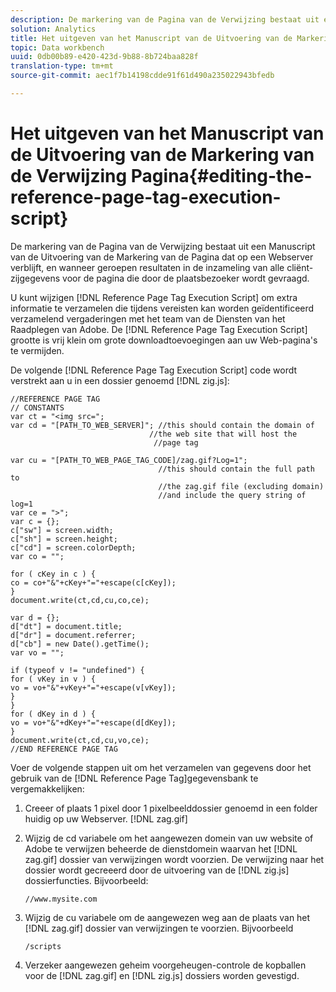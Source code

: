 ```yaml
---
description: De markering van de Pagina van de Verwijzing bestaat uit een Manuscript van de Uitvoering van de Markering van de Pagina dat op een Webserver verblijft, en wanneer geroepen resultaten in de inzameling van alle cliënt-zijgegevens voor de pagina die door de plaatsbezoeker wordt gevraagd.
solution: Analytics
title: Het uitgeven van het Manuscript van de Uitvoering van de Markering van de Verwijzing Pagina
topic: Data workbench
uuid: 0db00b89-e420-423d-9b88-8b724baa828f
translation-type: tm+mt
source-git-commit: aec1f7b14198cdde91f61d490a235022943bfedb

---
```



# Het uitgeven van het Manuscript van de Uitvoering van de Markering van de Verwijzing Pagina{#editing-the-reference-page-tag-execution-script}

De markering van de Pagina van de Verwijzing bestaat uit een Manuscript van de Uitvoering van de Markering van de Pagina dat op een Webserver verblijft, en wanneer geroepen resultaten in de inzameling van alle cliënt-zijgegevens voor de pagina die door de plaatsbezoeker wordt gevraagd.

U kunt wijzigen [!DNL Reference Page Tag Execution Script] om extra informatie te verzamelen die tijdens vereisten kan worden geïdentificeerd verzamelend vergaderingen met het team van de Diensten van het Raadplegen van Adobe. De [!DNL Reference Page Tag Execution Script] grootte is vrij klein om grote downloadtoevoegingen aan uw Web-pagina&#39;s te vermijden.

De volgende [!DNL Reference Page Tag Execution Script] code wordt verstrekt aan u in een dossier genoemd [!DNL zig.js]:

```
//REFERENCE PAGE TAG 
// CONSTANTS 
var ct = "<img src="; 
var cd = "[PATH_TO_WEB_SERVER]"; //this should contain the domain of 
                               //the web site that will host the 
                                //page tag 
 
var cu = "[PATH_TO_WEB_PAGE_TAG_CODE]/zag.gif?Log=1";  
                                 //this should contain the full path to 
                                 //the zag.gif file (excluding domain) 
                                 //and include the query string of log=1 
var ce = ">"; 
var c = {}; 
c["sw"] = screen.width; 
c["sh"] = screen.height; 
c["cd"] = screen.colorDepth; 
var co = ""; 
 
for ( cKey in c ) { 
co = co+"&"+cKey+"="+escape(c[cKey]); 
} 
document.write(ct,cd,cu,co,ce); 
 
var d = {}; 
d["dt"] = document.title; 
d["dr"] = document.referrer; 
d["cb"] = new Date().getTime(); 
var vo = ""; 
 
if (typeof v != "undefined") { 
for ( vKey in v ) { 
vo = vo+"&"+vKey+"="+escape(v[vKey]); 
} 
} 
for ( dKey in d ) { 
vo = vo+"&"+dKey+"="+escape(d[dKey]); 
} 
document.write(ct,cd,cu,vo,ce); 
//END REFERENCE PAGE TAG 
```

Voer de volgende stappen uit om het verzamelen van gegevens door het gebruik van de [!DNL Reference Page Tag]gegevensbank te vergemakkelijken:

1. Creeer of plaats 1 pixel door 1 pixelbeelddossier genoemd in een folder huidig op uw Webserver. [!DNL zag.gif]
1. Wijzig de cd variabele om het aangewezen domein van uw website of Adobe te verwijzen beheerde de dienstdomein waarvan het [!DNL zag.gif] dossier van verwijzingen wordt voorzien. De verwijzing naar het dossier wordt gecreeerd door de uitvoering van de [!DNL zig.js] dossierfuncties. Bijvoorbeeld:

   ```
   //www.mysite.com
   ```

1. Wijzig de cu variabele om de aangewezen weg aan de plaats van het [!DNL zag.gif] dossier van verwijzingen te voorzien. Bijvoorbeeld

   ```
   /scripts
   ```

1. Verzeker aangewezen geheim voorgeheugen-controle de kopballen voor de [!DNL zag.gif] en [!DNL zig.js] dossiers worden gevestigd.
